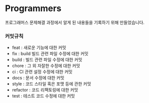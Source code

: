 # Programmers

프로그래머스 문제해결 과정에서 알게 된 내용들을 기록하기 위해 만들었습니다.

### 커밋규칙
- feat : 새로운 기능에 대한 커밋 </br>
- fix : build 빌드 관련 파일 수정에 대한 커밋 </br>
- build : 빌드 관련 파일 수정에 대한 커밋 </br>
- chore : 그 외 자잘한 수정에 대한 커밋 </br>
- ci : CI 관련 설정 수정에 대한 커밋 </br>
- docs : 문서 수정에 대한 커밋 </br>
- style : 코드 스타일 혹은 포맷 등에 관한 커밋 </br>
- refactor : 코드 리팩토링에 대한 커밋 </br>
- test : 테스트 코드 수정에 대한 커밋 </br>
